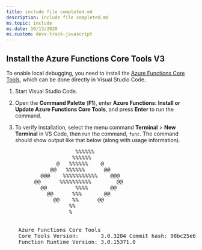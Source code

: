 ```yaml
---
title: include file completed.md
description: include file completed.md
ms.topic: include
ms.date: 10/13/2020
ms.custom: devx-track-javascript
---
```


## Install the Azure Functions Core Tools V3

To enable local debugging, you need to install the [Azure Functions Core Tools](https://github.com/Azure/azure-functions-core-tools), which can be done directly in Visual Studio Code.

1. Start Visual Studio Code.

1. Open the **Command Palette** (**F1**), enter **Azure Functions: Install or Update Azure Functions Core Tools**, and press **Enter** to run the command.

1. To verify installation, select the menu command **Terminal** > **New Terminal** in VS Code, then run the command, `func`. The command should show output like that below (along with usage information).

    <pre>
                      %%%%%%
                     %%%%%%
                @   %%%%%%    @      
              @@   %%%%%%      @@    
           @@@    %%%%%%%%%%%    @@@ 
         @@      %%%%%%%%%%        @@
           @@         %%%%       @@  
             @@      %%%       @@    
               @@    %%      @@      
                    %%
                    %
    
    
    Azure Functions Core Tools
    Core Tools Version:       3.0.3284 Commit hash: 98bc25e668274edd175a1647fe5a9bc4ffb6887d 
    Function Runtime Version: 3.0.15371.0
    </pre>